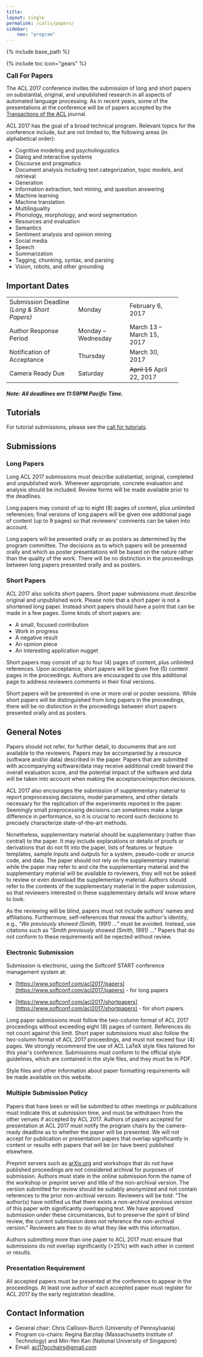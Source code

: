 ```yaml
---
title: 
layout: single
permalink: /calls/papers/
sidebar: 
    nav: "program"
---
```

{% include base_path %}

{% include toc icon="gears" %}

<span style="font-weight: bolder;font-size: larger;">Call For Papers</span>

The ACL 2017 conference invites the submission of long and short papers on substantial, original, and unpublished research in all aspects of automated language processing. As in recent years, some of the presentations at the conference will be of papers accepted by the [Transactions of the ACL](http://www.transacl.org/) journal.

ACL 2017 has the goal of a broad technical program. Relevant topics
for the conference include, but are not limited to, the following
areas (in alphabetical order):

- Cognitive modeling and psycholinguistics
- Dialog and interactive systems
- Discourse and pragmatics
- Document analysis including text categorization, topic models, and retrieval
- Generation
- Information extraction, text mining, and question answering
- Machine learning
- Machine translation
- Multilinguality
- Phonology, morphology, and word segmentation
- Resources and evaluation
- Semantics
- Sentiment analysis and opinion mining
- Social media
- Speech
- Summarization
- Tagging, chunking, syntax, and parsing
- Vision, robots, and other grounding

## Important Dates

<table style="width: 90%">
    <tbody>
        <tr>
            <td style="width: 40%;">Submission Deadline (<i>Long &amp; Short Papers)</i></td>
            <td style="width: 30%;">Monday</td>
            <td>February 6, 2017</td>
        </tr>
        <tr>
            <td>Author Response Period</td>
            <td>Monday &ndash; Wednesday</td>
            <td>March 13 &ndash; March 15, 2017</td>
        </tr>
        <tr>
            <td>Notification of Acceptance</td>
            <td>Thursday</td>
            <td>March 30, 2017</td>
        </tr>
        <tr>
          <td>Camera Ready Due</td>
          <td>Saturday</td>
          <td><strike>April 15</strike> April 22, 2017</td>
        </tr>
    </tbody>
</table>

<h5>Note: All deadlines are 11:59PM Pacific Time.</h5>

## Tutorials
For tutorial submissions, please see the [call for tutorials](/calls/tutorials).

## Submissions

### Long Papers

Long ACL 2017 submissions must describe substantial, original,
completed and unpublished work. Wherever appropriate, concrete
evaluation and analysis should be included. Review forms will be
made available prior to the deadlines.

Long papers may consist of up to eight (8) pages of content, plus
unlimited references; final versions of long papers will be given
one additional page of content (up to 9 pages) so that reviewers'
comments can be taken into account.

Long papers will be presented orally or as posters as determined by
the program committee. The decisions as to which papers will be
presented orally and which as poster presentations will be based on
the nature rather than the quality of the work. There will be no
distinction in the proceedings between long papers presented orally
and as posters.

### Short Papers

ACL 2017 also solicits short papers. Short paper submissions must
describe original and unpublished work. Please note that a short
paper is not a shortened long paper. Instead short papers should
have a point that can be made in a few pages. Some kinds of short
papers are:

- A small, focused contribution
- Work in progress
- A negative result
- An opinion piece
- An interesting application nugget

Short papers may consist of up to four (4) pages of content, plus
unlimited references. Upon acceptance, short papers will be given
five (5) content pages in the proceedings. Authors are encouraged to
use this additional page to address reviewers comments in their
final versions.

Short papers will be presented in one or more oral or poster
sessions. While short papers will be distinguished from long papers
in the proceedings, there will be no distinction in the proceedings
between short papers presented orally and as posters.

## General Notes

Papers should not refer, for further detail, to documents that are
not available to the reviewers. Papers may be accompanied by a
resource (software and/or data) described in the paper. Papers that
are submitted with accompanying software/data may receive additional
credit toward the overall evaluation score, and the potential impact
of the software and data will be taken into account when making the
acceptance/rejection decisions.

ACL 2017 also encourages the submission of supplementary material to
report preprocessing decisions, model parameters, and other details
necessary for the replication of the experiments reported in the
paper. Seemingly small preprocessing decisions can sometimes make a
large difference in performance, so it is crucial to record such
decisions to precisely characterize state-of-the-art methods.

Nonetheless, supplementary material should be supplementary (rather
than central) to the paper. It may include explanations or details
of proofs or derivations that do not fit into the paper, lists of
features or feature templates, sample inputs and outputs for a
system, pseudo-code or source code, and data. The paper should not
rely on the supplementary material: while the paper may refer to and
cite the supplementary material and the supplementary material will
be available to reviewers, they will not be asked to review or even
download the supplementary material. Authors should refer to the
contents of the supplementary material in the paper submission, so
that reviewers interested in these supplementary details will know
where to look.

As the reviewing will be blind, papers must not include authors'
names and affiliations. Furthermore, self-references that reveal the
author's identity, e.g., _"We previously showed (Smith, 1991) ..."_
must be avoided. Instead, use citations such as _"Smith previously
showed (Smith, 1991) ..."_ Papers that do not conform to these
requirements will be rejected without review.

### Electronic Submission

Submission is electronic, using the Softconf START conference
management system at:

- [https://www.softconf.com/acl2017/papers](https://www.softconf.com/acl2017/papers)  - for long papers

- [https://www.softconf.com/acl2017/shortpapers](https://www.softconf.com/acl2017/shortpapers) - for short papers.

Long paper submissions must follow the two-column format of ACL 2017 proceedings without exceeding eight (8) pages of content. References do not count against this limit. Short paper submissions must also follow the two-column format of ACL 2017 proceedings, and must not exceed four (4) pages.  We strongly recommend the use of ACL LaTeX style files tailored for this year's conference. Submissions must conform to the official style guidelines, which are contained in the style files, and they must be in PDF.

Style files and other information about paper formatting
requirements will be made available on this website.


###  Multiple Submission Policy

Papers that have been or will be submitted to other meetings or publications must indicate this at submission time, and must be withdrawn from the other venues if accepted by ACL 2017. Authors of papers accepted for presentation at ACL 2017 must notify the program chairs by the camera-ready deadline as to whether the paper will be presented. We will not accept for publication or presentation papers that overlap significantly in content or results with papers that will be (or have been) published elsewhere.

Preprint servers such as [arXiv.org](http://arXiv.org) and workshops that do not have published proceedings are not considered archival for purposes of submission. Authors must state in the online submission form the name of the workshop or preprint server and title of the non-archival version. The version submitted for review should be suitably anonymized and not contain references to the prior non-archival version. Reviewers will be told: "The author(s) have notified us that there exists a non-archival previous version of this paper with significantly overlapping text. We have approved submission under these circumstances, but to preserve the spirit of blind review, the current submission does not reference the non-archival version." Reviewers are free to do what they like with this information.

Authors submitting more than one paper to ACL 2017 must ensure that
submissions do not overlap significantly (>25%) with each other in
content or results.

### Presentation Requirement

All accepted papers must be presented at the conference to appear in
the proceedings. At least one author of each accepted paper must
register for ACL 2017 by the early registration deadline.

## Contact Information

- General chair: Chris Callison-Burch (University of Pennsylvania)
- Program co-chairs: Regina Barzilay (Massachusetts Institute of
  Technology) and Min-Yen Kan (National University of Singapore)
- Email: [acl17pcchairs@gmail.com](mailto:acl17pcchairs@gmail.com)

